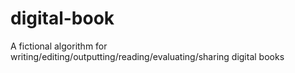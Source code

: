 digital-book
============

A fictional algorithm for writing/editing/outputting/reading/evaluating/sharing digital books
